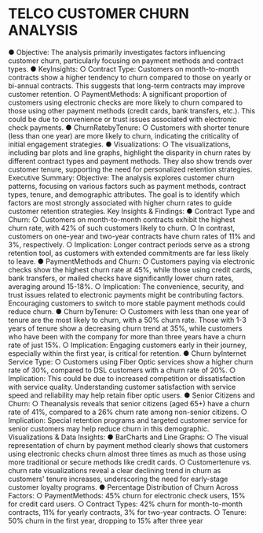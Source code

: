 # TELCO CUSTOMER CHURN ANALYSIS

● Objective:
The analysis primarily investigates factors influencing customer churn,
particularly focusing on payment methods and contract types.
● KeyInsights:
○ Contract Type: Customers on month-to-month contracts show a
higher tendency to churn compared to those on yearly or bi-annual
contracts. This suggests that long-term contracts may improve
customer retention.
○ PaymentMethods: A significant proportion of customers using
electronic checks are more likely to churn compared to those using
other payment methods (credit cards, bank transfers, etc.). This could
be due to convenience or trust issues associated with electronic check
payments.
● ChurnRatebyTenure:
○ Customers with shorter tenure (less than one year) are more likely
to churn, indicating the criticality of initial engagement strategies.
● Visualizations:
○ The visualizations, including bar plots and line graphs, highlight the
disparity in churn rates by different contract types and payment
methods. They also show trends over customer tenure, supporting the
need for personalized retention strategies.
Executive Summary:
Objective: The analysis explores customer churn patterns, focusing
on various factors such as payment methods, contract types, tenure,
and demographic attributes. The goal is to identify which factors are
most strongly associated with higher churn rates to guide customer
retention strategies.
Key Insights & Findings:
● Contract Type and Churn: ○ Customers on month-to-month
contracts exhibit the highest churn rate, with 42% of such customers
likely to churn.
○ In contrast, customers on one-year and two-year contracts have
churn rates of 11% and 3%, respectively.
○ Implication: Longer contract periods serve as a strong retention tool,
as customers with extended commitments are far less likely to leave.
● PaymentMethods and Churn:
○ Customers paying via electronic checks show the highest churn rate
at 45%, while those using credit cards, bank transfers, or mailed
checks have significantly lower churn rates, averaging around
15-18%.
○ Implication: The convenience, security, and trust issues related to
electronic payments might be contributing factors. Encouraging
customers to switch to more stable payment methods could reduce
churn.
● Churn byTenure:
○ Customers with less than one year of tenure are the most likely to
churn, with a 50% churn rate. Those with 1-3 years of tenure show a
decreasing churn trend at 35%, while customers who have been
with the company for more than three years have a churn rate of
just 15%.
○ Implication: Engaging customers early in their journey,
especially within the first year, is critical for retention.
● Churn byInternet Service Type:
○ Customers using Fiber Optic services show a higher churn rate of
30%, compared to DSL customers with a churn rate of 20%.
○ Implication: This could be due to increased competition or
dissatisfaction with service quality. Understanding customer
satisfaction with service speed and reliability may help retain fiber
optic users.
● Senior Citizens and Churn:
○ Theanalysis reveals that senior citizens (aged 65+) have a churn
rate of 41%, compared to a 26% churn rate among non-senior
citizens.
○ Implication: Special retention programs and targeted customer
service for senior customers may help reduce churn in this
demographic.
Visualizations & Data Insights:
● BarCharts and Line Graphs: ○
The visual representation of churn by payment method clearly shows
that customers using electronic checks churn almost three times as
much as those using more traditional or secure methods like credit
cards.
○ Customertenure vs. churn rate visualizations reveal a clear declining
trend in churn as customers' tenure increases, underscoring the need
for early-stage customer loyalty programs.
● Percentage Distribution of Churn Across Factors:
○ PaymentMethods: 45% churn for electronic check users, 15% for credit
card users.
○ Contract Types: 42% churn for month-to-month contracts, 11% for yearly
contracts, 3% for two-year contracts.
○ Tenure: 50% churn in the first year, dropping to 15% after three year
